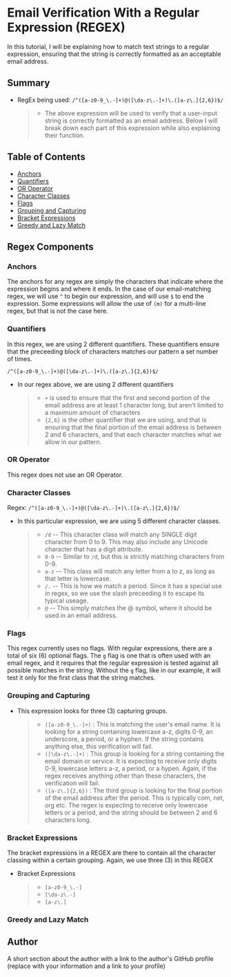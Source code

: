 # Email Verification With a Regular Expression (REGEX)

In this tutorial, I will be explaining how to match text strings to a regular expression, ensuring that the string is correctly formatted as an acceptable email address. 

## Summary

- RegEx being used: `/^([a-z0-9_\.-]+)@([\da-z\.-]+)\.([a-z\.]{2,6})$/`

    >* The above expression will be used to verify that a user-input string is correctly formatted as an email address. Below I will break down each part of this expression while also explaining their function.

## Table of Contents

- [Anchors](#anchors)
- [Quantifiers](#quantifiers)
- [OR Operator](#or-operator)
- [Character Classes](#character-classes)
- [Flags](#flags)
- [Grouping and Capturing](#grouping-and-capturing)
- [Bracket Expressions](#bracket-expressions)
- [Greedy and Lazy Match](#greedy-and-lazy-match)

## Regex Components

### Anchors

The anchors for any regex are simply the characters that indicate where the expression begins and where it ends. In the case of our email-matching regex, we will use `^` to begin our expression, and will use `$` to end the expression. Some expressions will allow the use of `(m)` for a multi-line regex, but that is not the case here. 

### Quantifiers
In this regex, we are using 2 different quantifiers. These quantifiers ensure that the preceeding block of characters matches our pattern a set number of times.

`/^([a-z0-9_\.-]+)@([\da-z\.-]+)\.([a-z\.]{2,6})$/`

- In our regex above, we are using 2 different quantifiers

    >* `+`   is used to ensure that the first and second portion of the email address are at least 1 character long, but aren't limited to a maximum amount of characters
    >* `{2,6}`   is the other quantifier that we are using, and that is ensuring that the final portion of the email address is between 2 and 6 characters, and that each character matches what we allow in our pattern.

### OR Operator

This regex does not use an OR Operator.

### Character Classes

Regex: `/^([a-z0-9_\.-]+)@([\da-z\.-]+)\.([a-z\.]{2,6})$/`

 - In this particular expression, we are using 5 different character classes.
    >* `/d`  -- This character class will match any SINGLE digit character from 0 to 9. This may also include any Unicode character that has a digit attribute.
    >* `0-9`  -- Similar to `/d`, but this is strictly matching characters from 0-9.
    >* `a-z` -- This class will match any letter from a to z, as long as that letter is lowercase.
    >* `/.`  -- This is how we match a period. Since it has a special use in regex, so we use the slash preceeding it to escape its typical useage.
    >* `@` -- This simply matches the @ symbol, where it should be used in an email address.


### Flags

This regex currently uses no flags. With regular expressions, there are a total of six (6) optional flags. The `g` flag is one that is often used with an email regex, and it requires that the regular expression is tested against all possible matches in the string. Without the `g` flag, like in our example, it will test it only for the first class that the string matches.

### Grouping and Capturing

- This expression looks for three (3) capturing groups. 
    >* `([a-z0-9_\.-]+)` : This is matching the user's email name. It is looking for a string containing lowercase a-z, digits 0-9, an underscore, a period, or a hyphen. If the string contains anything else, this verification will fail.
    >* `([\da-z\.-]+)` : This group is looking for a string containing the email domain or service. It is expecting to receive only digits 0-9, lowercase letters a-z, a period, or a hypen. Again, if the regex receives anything other than these characters, the verification will fail. 
    >* `([a-z\.]{2,6})` : The third group is looking for the final portion of the email address after the period. This is typically com, net, org etc. The regex is expecting to receive only lowercase letters or a period, and the string should be between 2 and 6 characters long. 


### Bracket Expressions

The bracket expressions in a REGEX are there to contain all the character classing within a certain grouping. Again, we use three (3) in this REGEX

- Bracket Expressions
    >* `[a-z0-9_\.-]`
    >* `[\da-z\.-]`
    >* `[a-z\.]`

### Greedy and Lazy Match

## Author

A short section about the author with a link to the author's GitHub profile (replace with your information and a link to your profile)
